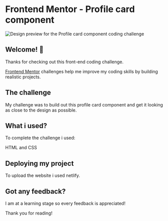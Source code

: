# Frontend Mentor - Profile card component

![Design preview for the Profile card component coding challenge](./design/desktop-preview.jpg)

## Welcome! 👋

Thanks for checking out this front-end coding challenge.

[Frontend Mentor](https://www.frontendmentor.io) challenges help me improve my coding skills by building realistic projects.


## The challenge

My challenge was to build out this profile card component and get it looking as close to the design as possible.

## What i used?

To complete the challenge i used:

HTML and CSS


## Deploying my project

To upload the website i used netlify.

## Got any feedback?

I am at a learning stage so every feedback is appreciated!


Thank you for reading!

